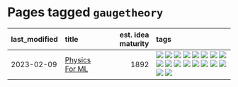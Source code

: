 # Pages tagged `gaugetheory`

|last_modified|title|est. idea maturity|tags
|:---|:---|---:|:---|
|2023-02-09|[Physics For ML](../physics_for_ml.md)|1892|[![](https://img.shields.io/badge/tag-brownianmotion-82d6e)](../tags/brownianmotion.md) [![](https://img.shields.io/badge/tag-curriculum-752fd7)](../tags/curriculum.md) [![](https://img.shields.io/badge/tag-curvature-9c3a4a)](../tags/curvature.md) [![](https://img.shields.io/badge/tag-education-dad82b)](../tags/education.md) [![](https://img.shields.io/badge/tag-eigenvectors-35d420)](../tags/eigenvectors.md) [![](https://img.shields.io/badge/tag-gaugetheory-32d44f)](../tags/gaugetheory.md) [![](https://img.shields.io/badge/tag-grouptheory-fe4dc)](../tags/grouptheory.md) [![](https://img.shields.io/badge/tag-machinelearning-d5ffe)](../tags/machinelearning.md) [![](https://img.shields.io/badge/tag-manifolds-a68128)](../tags/manifolds.md) [![](https://img.shields.io/badge/tag-ode-b4243e)](../tags/ode.md) [![](https://img.shields.io/badge/tag-optimization-4aea2)](../tags/optimization.md) [![](https://img.shields.io/badge/tag-pde-b7fb0)](../tags/pde.md) [![](https://img.shields.io/badge/tag-physics-b25b5)](../tags/physics.md) [![](https://img.shields.io/badge/tag-probabilityfields-76bb24)](../tags/probabilityfields.md) [![](https://img.shields.io/badge/tag-quantummechanics-496a1)](../tags/quantummechanics.md) [![](https://img.shields.io/badge/tag-relativity-683f3)](../tags/relativity.md) [![](https://img.shields.io/badge/tag-tensorcalculus-96bcc)](../tags/tensorcalculus.md) [![](https://img.shields.io/badge/tag-textbook-77485f)](../tags/textbook.md)|